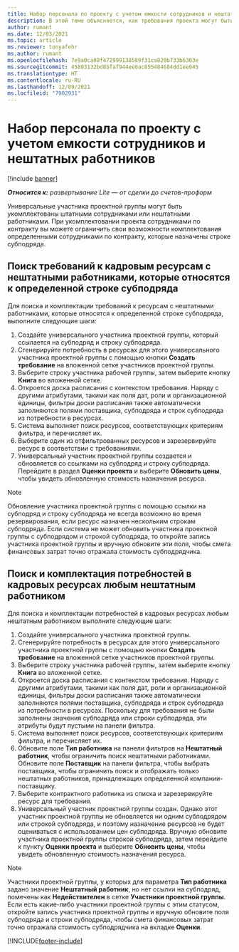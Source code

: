 ```yaml
---
title: Набор персонала по проекту с учетом емкости сотрудников и нештатных работников
description: В этой теме объясняется, как требования проекта могут быть укомплектованы сотрудниками по контракту или субподрядной емкостью в Microsoft Dynamics 365 Project Operations.
author: rumant
ms.date: 12/03/2021
ms.topic: article
ms.reviewer: tonyafehr
ms.author: rumant
ms.openlocfilehash: 7e9a0ca08f472999138589f31ca820b733b6303e
ms.sourcegitcommit: 45893132bd8bfaf944ee0ac855484684dd1ee945
ms.translationtype: HT
ms.contentlocale: ru-RU
ms.lasthandoff: 12/09/2021
ms.locfileid: "7902931"
---
```

# <a name="staffing-a-project-with-contract-workers-and-subcontracted-capacity"></a>Набор персонала по проекту с учетом емкости сотрудников и нештатных работников

[!include [banner](../../includes/dataverse-preview.md)]

_**Относится к:** развертывание Lite — от сделки до счетов-проформ_

Универсальные участника проектной группы могут быть укомплектованы штатными сотрудниками или нештатными работниками. При укомплектовании проекта сотрудниками по контракту вы можете ограничить свои возможности комплектования определенными сотрудниками по контракту, которые назначены строке субподряда. 

## <a name="search-for-staff-resource-requirements-with-contract-workers-that-belong-to-a-specific-subcontract-line"></a>Поиск требований к кадровым ресурсам с нештатными работниками, которые относятся к определенной строке субподряда

Для поиска и комплектации требований к ресурсам с нештатными работниками, которые относятся к определенной строке субподряда, выполните следующие шаги:

1. Создайте универсального участника проектной группы, который ссылается на субподряд и строку субподряда.
2. Сгенерируйте потребность в ресурсах для этого универсального участника проектной группы с помощью кнопки **Создать требование** на вложенной сетке участников проектной группы.
3. Выберите строку участника рабочей группы, затем выберите кнопку **Книга** во вложенной сетке. 
4. Откроется доска расписания с контекстом требования. Наряду с другими атрибутами, такими как поля дат, роли и организационной единицы, фильтры доски расписания также автоматически заполняются полями поставщика, субподряда и строк субподряда из потребности в ресурсах.
5. Система выполняет поиск ресурсов, соответствующих критериям фильтра, и перечисляет их. 
6. Выберите один из отфильтрованных ресурсов и зарезервируйте ресурс в соответствии с требованиями. 
7. Универсальный участник проектной группы создается и обновляется со ссылками на субподряд и строку субподряда. Перейдите в раздел **Оценки проекта** и выберите **Обновить цены**, чтобы увидеть обновленную стоимость назначения ресурса. 

> [!NOTE]
> Обновление участника проектной группы с помощью ссылки на субподряд и строку субподряда не всегда возможно во время резервирования, если ресурс назначен нескольким строкам субподряда. Если система не может обновить участника проектной группы с субподрядом и строкой субподряда, то откройте запись участника проектной группы и вручную обновите эти поля, чтобы смета финансовых затрат точно отражала стоимость субподрядчика.

## <a name="search-for-and-staff-resource-requirements-with-any-contract-worker"></a>Поиск и комплектация потребностей в кадровых ресурсах любым нештатным работником

Для поиска и комплектации потребностей в кадровых ресурсах любым нештатным работником выполните следующие шаги:

1. Создайте универсального участника проектной группы.
2. Сгенерируйте потребность в ресурсах для этого универсального участника проектной группы с помощью кнопки **Создать требование** на вложенной сетке участников проектной группы.
3. Выберите строку участника рабочей группы, затем выберите кнопку **Книга** во вложенной сетке. 
4. Откроется доска расписания с контекстом требования. Наряду с другими атрибутами, такими как поля дат, роли и организационной единицы, фильтры доски расписания также автоматически заполняются полями поставщика, субподряда и строк субподряда из потребности в ресурсах. Поскольку для требования не были заполнены значения субподряда или строки субподряда, эти атрибуты будут пустыми на панели фильтра.
5. Система выполняет поиск ресурсов, соответствующих критериям фильтра, и перечисляет их.
6. Обновите поле **Тип работника** на панели фильтров на **Нештатный работник**, чтобы ограничить поиск нештатными работниками. Обновите поле **Поставщик** на панели фильтра, чтобы выбрать поставщика, чтобы ограничить поиск и отображать только нештатных работников, принадлежащих определенной компании-поставщику.
7. Выберите контрактного работника из списка и зарезервируйте ресурс для требования.
8. Универсальный участник проектной группы создан. Однако этот участник проектной группы не обновляется ни одним субподрядом или строкой субподряда, и поэтому назначение ресурсов не будет оцениваться с использованием цен субподряда. Вручную обновите участника проектной группы строкой субподряда, затем перейдите к пункту **Оценки проекта** и выберите **Обновить цены**, чтобы увидеть обновленную стоимость назначения ресурса.

> [!NOTE]
> Участники проектной группы, у которых для параметра **Тип работника** задано значение **Нештатный работник**, но нет ссылки на субподряд, помечены как **Недействителен** в сетке **Участники проектной группы**. Если есть какие-либо участники проектной группы с этим статусом, откройте запись участника проектной группы и вручную обновите поля субподряда и строки субподряда, чтобы смета финансовых затрат точно отражала стоимость субподрядчика на вкладке **Оценки**. 


[!INCLUDE[footer-include](../../includes/footer-banner.md)]
